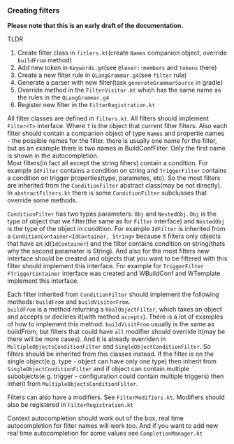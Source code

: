 ### Creating filters

**Please note that this is an early draft of the documentation.**

TLDR  
1) Create filter class in `fitlers.kt`(create `Names` companion object, override `buildFrom` method)
2) Add new token in `Keywords.g4`(see `@lexer::members` and `tokens` there)
3) Create a new filter rule in `QLangGrammar.g4`(see `filter` rule)
4) Generate a parser with new filter(task `generateGrammarSource` in gradle)
5) Override method in the `FilterVisitor.kt` which has the same name as the rules in the `QLangGrammar.g4`
6) Register new filter in the `FilterRegistration.kt`

All filter classes are defined in `filters.kt`. All filters should implement `Filter<T>` interface.
Where `T` is the object that current filter filters. Also each filter should contain a companion object of type `Names` and propertie names - the possible names for the filter.
there is usually one name for the filter, but as an example there is two names in BuildConfFilter. Only the first name is shown in the autocompletion.  
Most filters(in fact all except the string filters) contain a condition. For example `IdFilter` contains a condition on string and `TriggerFilter` contains a condition on trigger properties(type, parametes, etc).
So the most filters are inherited from the `ConditionFilter` abstract class(may be not directly). In `abstractFilters.kt` there is some `ConditionFilter` subclusses that override some methods.  

`ConditionFilter` has two types parameters: `Obj` and `NestedObj`. `Obj` is the type of object that we filter(the same as for `Filter` interface) and `NestedObj` is the type of the object in condition.
For example `IdFilter` is inherited from a `ConditionContainer<IdContainer, String>` because it filters only objects that have an id(`IdContainer`) and the filter contains condition on string(thats why the second parameter is String).
And also for the most filters new interface should be created and objects that you want to be filtered with this filter should implement this interface.
For example for `TriggerFilter` `FTriggerContainer` interface was created and WBuildConf and WTemplate implement this interface.

Each filter inherited from `ConditionFilter` should implement the following methods: `buildFrom` and `buildVisitorFrom`.  
`buildFrom` is a method returning a `RealObjectFilter`, which takes an object and accepts or declines it(with method `accepts`). There is a lot of examples of how to implement this method.
`buildVisitFrom` usually is the same as buildFrom, but filters that could have `all` modifier should override it(may be there will be more cases). And it is already overriden in `MultipleObjectsConditionFilter` and `SingleObjectConditionFilter`.
So filters should be inherited from this classes instead. If the filter is on the single object(e.g. type - object can have only one type) then inherit from `SingleObjectConditionFilter` and if object can contain multiple subobjects(e.g. trigger - configuration could contain multiple triggers) then inherit from `MultipleObjectsConditionFilter`.

Filters can also have a modifiers. See `FilterModifiers.kt`. Modifiers should also be registered in `FilterRegistration.kt`

Context autocompletion should work out of the box, real time autocompletion for filter names will work too. And if you want to add new real time autocompletion for some values see `CompletionManager.kt`